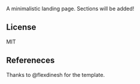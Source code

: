 A minimalistic landing page. Sections will be added!

## License

MIT 

## Refereneces

Thanks to @flexdinesh for the template.
